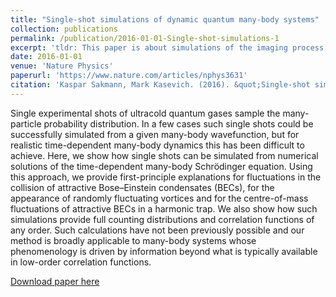 ```yaml
---
title: "Single-shot simulations of dynamic quantum many-body systems"
collection: publications
permalink: /publication/2016-01-01-Single-shot-simulations-1
excerpt: 'tldr: This paper is about simulations of the imaging process of single experimental realizations of ultracold quantum many-body systems.'
date: 2016-01-01
venue: 'Nature Physics'
paperurl: 'https://www.nature.com/articles/nphys3631'
citation: 'Kaspar Sakmann, Mark Kasevich. (2016). &quot;Single-shot simulations of dynamic quantum many-body systems &quot; <i>Nature Physics</i> 12, 451, Jan 2016.'
---
```

Single experimental shots of ultracold quantum gases sample the many-particle probability distribution. In a few cases such single shots could be successfully simulated from a given many-body wavefunction, but for realistic time-dependent many-body dynamics this has been difficult to achieve. Here, we show how single shots can be simulated from numerical solutions of the time-dependent many-body Schrödinger equation. Using this approach, we provide first-principle explanations for fluctuations in the collision of attractive Bose–Einstein condensates (BECs), for the appearance of randomly fluctuating vortices and for the centre-of-mass fluctuations of attractive BECs in a harmonic trap. We also show how such simulations provide full counting distributions and correlation functions of any order. Such calculations have not been previously possible and our method is broadly applicable to many-body systems whose phenomenology is driven by information beyond what is typically available in low-order correlation functions.


[Download paper here](http://ksakmann.github.io/files/Sakmann_et_al-2016-Nature_Physics.pdf)

